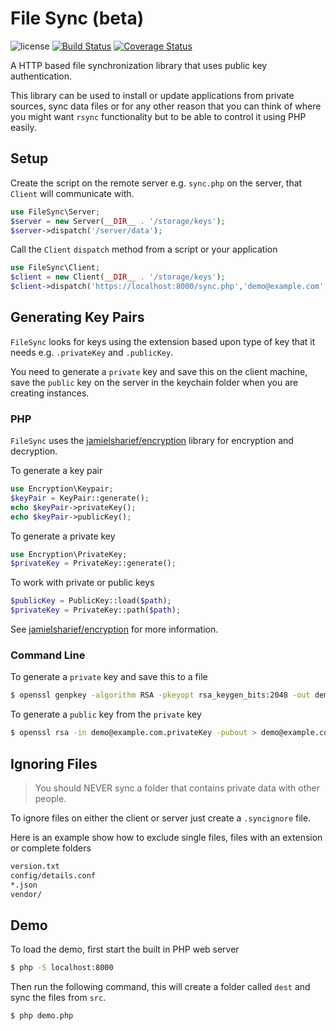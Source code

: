 # File Sync (beta)

![license](https://img.shields.io/badge/license-MIT-brightGreen.svg)
[![Build Status](https://travis-ci.com/jamielsharief/file-sync.svg?branch=main)](https://travis-ci.com/jamielsharief/file-sync)
[![Coverage Status](https://coveralls.io/repos/github/jamielsharief/file-sync/badge.svg?branch=main)](https://coveralls.io/github/jamielsharief/file-sync?branch=main)

A HTTP based file synchronization library that uses public key authentication.

This library can be used to install or update applications from private sources, sync data files or for any other reason that you can think of where you might want `rsync` functionality but to be able to control it using PHP easily.

## Setup

Create the script on the remote server e.g. `sync.php` on the server, that `Client` will communicate with.

```php
use FileSync\Server;
$server = new Server(__DIR__ . '/storage/keys');
$server->dispatch('/server/data');
```

Call the `Client` `dispatch` method from a script or your application

```php
use FileSync\Client;
$client = new Client(__DIR__ . '/storage/keys');
$client->dispatch('https://localhost:8000/sync.php','demo@example.com','/var/www/app.example.com/public_html');
```

## Generating Key Pairs

`FileSync` looks for keys using the extension based upon type of key that it needs  e.g. `.privateKey` and `.publicKey`.

You need to generate a `private` key and save this on the client machine, save the `public` key on the server in the keychain folder when you are creating instances.

### PHP

`FileSync` uses the [jamielsharief/encryption](https://github.com/jamielsharief/encryption) library for encryption and decryption.


To generate a key pair

```php
use Encryption\Keypair;
$keyPair = KeyPair::generate();
echo $keyPair->privateKey();
echo $keyPair->publicKey();
```

To generate a private key

```php
use Encryption\PrivateKey;
$privateKey = PrivateKey::generate();
```

To work with private or public keys

```php
$publicKey = PublicKey::load($path);
$privateKey = PrivateKey::path($path);
```

See [jamielsharief/encryption](https://github.com/jamielsharief/encryption) for more information.

### Command Line

To generate a `private` key and save this to a file

```bash
$ openssl genpkey -algorithm RSA -pkeyopt rsa_keygen_bits:2048 -out demo@example.com.privateKey
```

To generate a `public` key from the `private` key

```bash
$ openssl rsa -in demo@example.com.privateKey -pubout > demo@example.com.publicKey
```


## Ignoring Files

> You should NEVER sync a folder that contains private data with other people. 

To ignore files on either the client or server just create a `.syncignore` file.

Here is an example show how to exclude single files, files with an extension or complete folders

```bash
version.txt
config/details.conf
*.json
vendor/
```

## Demo

To load the demo, first start the built in PHP web server

```bash
$ php -S localhost:8000
```

Then run the following command, this will create a folder called `dest` and sync the files from `src`.

```bash
$ php demo.php
```
